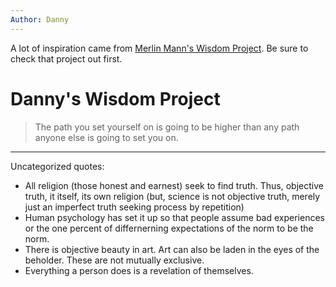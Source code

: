 ```yaml
---
Author: Danny
--- 
```

A lot of inspiration came from [Merlin Mann's Wisdom Project](https://github.com/merlinmann/wisdom/blob/master/wisdom.md). Be sure to check that project out first.


# Danny's Wisdom Project
> The path you set yourself on is going to be higher than any path anyone else is going to set you on.
---

Uncategorized quotes:
- All religion (those honest and earnest) seek to find truth. Thus, objective truth, it itself, its own religion (but, science is not objective truth, merely just an imperfect truth seeking process by repetition)
- Human psychology has set it up so that people assume bad experiences or the one percent of differnerning expectations of the norm to be the norm.
- There is objective beauty in art. Art can also be laden in the eyes of the beholder. These are not mutually exclusive.
- Everything a person does is a revelation of themselves.
 
